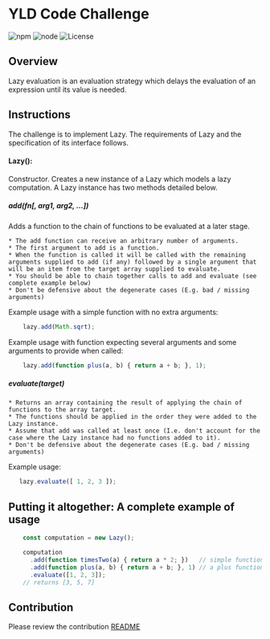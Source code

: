 # YLD Code Challenge

![npm](https://img.shields.io/badge/node-v3.10.10-blue.svg?style=plastic)
![node](https://img.shields.io/badge/node-v6.10.2-blue.svg?style=plastic)
![License](https://img.shields.io/badge/licence-MIT-blue.svg?style=plastic)

Overview
--------
Lazy evaluation is an evaluation strategy which delays the evaluation of an expression until its value is needed.

Instructions
--------

The challenge is to implement Lazy. The requirements of Lazy and the specification of its interface follows.

#### Lazy():

Constructor. Creates a new instance of a Lazy which models a lazy computation.
A Lazy instance has two methods detailed below.

##### add(fn[, arg1, arg2, ...])

Adds a function to the chain of functions to be evaluated at a later stage.

    * The add function can receive an arbitrary number of arguments.
    * The first argument to add is a function.
    * When the function is called it will be called with the remaining arguments supplied to add (if any) followed by a single argument that will be an item from the target array supplied to evaluate.
    * You should be able to chain together calls to add and evaluate (see complete example below)
    * Don't be defensive about the degenerate cases (E.g. bad / missing arguments)

Example usage with a simple function with no extra arguments:
```js
    lazy.add(Math.sqrt);
```

Example usage with function expecting several arguments and some arguments to provide when called:
```js
    lazy.add(function plus(a, b) { return a + b; }, 1);
```

##### evaluate(target)
    * Returns an array containing the result of applying the chain of functions to the array target.
    * The functions should be applied in the order they were added to the Lazy instance.
    * Assume that add was called at least once (I.e. don't account for the case where the Lazy instance had no functions added to it).
    * Don't be defensive about the degenerate cases (E.g. bad / missing arguments)

Example usage:
```js
   lazy.evaluate([ 1, 2, 3 ]);
```

Putting it altogether: A complete example of usage
--------------------------------------------------

```js
    const computation = new Lazy();

    computation
      .add(function timesTwo(a) { return a * 2; })   // simple function
      .add(function plus(a, b) { return a + b; }, 1) // a plus function that will be given 1 as its first argument
      .evaluate([1, 2, 3]);
    // returns [3, 5, 7]
```

Contribution
------------
Please review the contribution [README](CONTRIBUTING.md)
